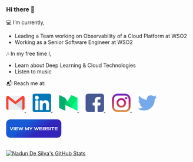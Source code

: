 ### Hi there 👋

💻 I’m currently,
- Leading a Team working on Observability of a Cloud Platform at WSO2
- Working as a Senior Software Engineer at WSO2

🎶 In my free time I,
- Learn about Deep Learning & Cloud Technologies
- Listen to music

📬 Reach me at:
<div>
    <a href="mailto:nadunrds@gmail.com">
        <img width="50" src="https://raw.githubusercontent.com/nadundesilva/nadundesilva/main/images/gmail.png">
    </a>
     
    <a href="https://www.linkedin.com/in/nadundesilva">
        <img width="50" src="https://raw.githubusercontent.com/nadundesilva/nadundesilva/main/images/linkedin.png">
    </a>
     
    <a href="https://medium.com/@nadundesilva">
        <img width="50" src="https://raw.githubusercontent.com/nadundesilva/nadundesilva/main/images/medium.png">
    </a>
     
    <a href="https://www.facebook.com/nadunrds">
        <img width="50" src="https://raw.githubusercontent.com/nadundesilva/nadundesilva/main/images/facebook.png">
    </a>
     
    <a href="https://www.instagram.com/nadunrds">
        <img width="50" src="https://raw.githubusercontent.com/nadundesilva/nadundesilva/main/images/instagram.png">
    </a>
     
    <a href="https://twitter.com/nadunrds">
        <img width="50" src="https://raw.githubusercontent.com/nadundesilva/nadundesilva/main/images/twitter.png">
    </a>
</div>
<br/>
<a href="https://nadundesilva.github.io">
    <img width="150" src="https://raw.githubusercontent.com/nadundesilva/nadundesilva/main/images/view-my-website.png">
</a>
<br/><br/>

[![Nadun De Silva's GitHub Stats](https://github-readme-stats.vercel.app/api?username=nadundesilva&count_private=true&show_icons=true&include_all_commits=true&theme=blueberry&custom_title=GitHub%20Stats)](https://nadundesilva.github.io)
